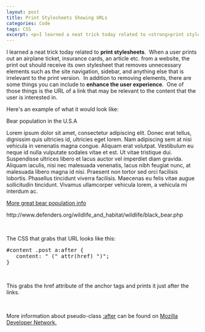 ```yaml
---
layout: post
title: Print Stylesheets Showing URLs
categories: Code
tags: CSS
excerpt: <p>I learned a neat trick today related to <strong>print stylesheets</strong>. When a user prints out an airplane ticket, insurance cards, an article etc. from a website, the print out should receive its own stylesheet that removes unnecessary elements...</p>
---
```

<p>I learned a neat trick today related to <strong>print stylesheets</strong>.  When a user prints out an airplane ticket, insurance cards, an article etc. from a website, the print out should receive its own stylesheet that removes unnecessary elements such as the site navigation, sidebar, and anything else that is irrelevant to the print version.  In addition to removing elements, there are some things you can include to <strong>enhance the user experience</strong>.  One of those things is the URL of a link that may be relevant to the content that the user is interested in.</p>
<p>Here's an example of what it would look like:</p>
<p>Bear population in the U.S.A</p>
<p>Lorem ipsum dolor sit amet, consectetur adipiscing elit. Donec erat tellus, dignissim quis ultricies id, ultricies eget lorem. Nam adipiscing sem at nisi vehicula in venenatis magna congue. Aliquam erat volutpat. Vestibulum eu neque id nulla vulputate sodales vitae et est. Ut vitae tristique dui. Suspendisse ultrices libero et lacus auctor vel imperdiet diam gravida. Aliquam iaculis, nisi nec malesuada venenatis, lacus nibh feugiat nunc, at malesuada libero magna id nisi. Praesent non tortor sed orci facilisis lobortis. Phasellus tincidunt viverra facilisis. Maecenas eu felis vitae augue sollicitudin tincidunt. Vivamus ullamcorper vehicula lorem, a vehicula mi interdum ac.</p>
<p><a href="http://www.defenders.org/wildlife_and_habitat/wildlife/black_bear.php">More great bear population info</a></p>
<p>http://www.defenders.org/wildlife_and_habitat/wildlife/black_bear.php</p>
<p>&nbsp;</p>
<p>The CSS that grabs that URL looks like this:</p>
<pre>#content .post a:after {
   content: " (" attr(href) ")";
}</pre>
<p>&nbsp;</p>
<p>This grabs the href attribute of the anchor tags and prints it just after the links.</p>
<p>&nbsp;</p>
<p>More information about pseudo-class <a href="https://developer.mozilla.org/en/CSS/:after">:after</a> can be found on <a href="https://developer.mozilla.org/en-US/">Mozilla Developer Network.</a></p>
<p>&nbsp;</p>
<p>&nbsp;</p>
<p>&nbsp;</p>
<p>&nbsp;</p>
